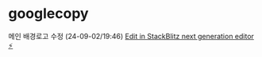 # googlecopy

메인 배경로고 수정 (24-09-02/19:46)
[Edit in StackBlitz next generation editor ⚡️](https://stackblitz.com/~/github.com/hamasu271/googlecopy)
